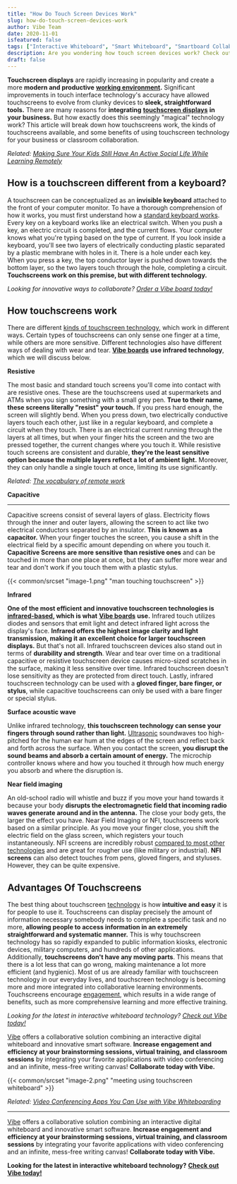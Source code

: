 ```yaml
---
title: "How Do Touch Screen Devices Work"
slug: how-do-touch-screen-devices-work
author: Vibe Team
date: 2020-11-01
isfeatured: false
tags: ["Interactive Whiteboard", "Smart Whiteboard", "Smartboard Collaboration"]
description: Are you wondering how touch screen devices work? Check out our guide on touch screen devices and how they work.
draft: false
---
```




**Touchscreen displays** are rapidly increasing in popularity and create a more **modern and productive** [**working environment**](https://vibe.us/lp/scenario-professional-services/)**.** Significant improvements in touch interface technology's accuracy have allowed touchscreens to evolve from clunky devices to **sleek, straightforward tools.** There are many reasons for **integrating** [**touchscreen displays**](https://midshire.co.uk/audio-visual/equipment/interactive-screen/) **in your business.** But how exactly does this seemingly "magical" technology work? This article will break down how touchscreens work, the kinds of touchscreens available, and some benefits of using touchscreen technology for your business or classroom collaboration. 

*Related:* [*Making Sure Your Kids Still Have An Active Social Life While Learning Remotely*](https://vibe.us/blog/making-sure-your-kids-still-have-an-active-social-life-while-learning-remotely/)


## How is a touchscreen different from a keyboard? 

A touchscreen can be conceptualized as an **invisible keyboard** attached to the front of your computer monitor. To have a thorough comprehension of how it works, you must first understand how a [standard keyboard works](https://www.explainthatstuff.com/computerkeyboards.html). Every key on a keyboard works like an electrical switch. When you push a key, an electric circuit is completed, and the current flows. Your computer knows what you're typing based on the type of current. If you look inside a keyboard, you'll see two layers of electrically conducting plastic separated by a plastic membrane with holes in it. There is a hole under each key. When you press a key, the top conductor layer is pushed down towards the bottom layer, so the two layers touch through the hole, completing a circuit. **Touchscreens work on this premise, but with different technology.**  

*Looking for innovative ways to collaborate?* [*Order a Vibe board today!*](https://vibe.us/order/)

## How touchscreens work

There are different [kinds of touchscreen technology,](https://scienceline.org/2012/01/okay-but-how-do-touch-screens-actually-work/) which work in different ways. Certain types of touchscreens can only sense one finger at a time, while others are more sensitive. Different technologies also have different ways of dealing with wear and tear. [**Vibe boards**](https://vibe.us/software/) **use infrared technology**, which we will discuss below. 

**Resistive** 

The most basic and standard touch screens you'll come into contact with are resistive ones. These are the touchscreens used at supermarkets and ATMs when you sign something with a small grey pen. **True to their name, these screens literally "resist" your touch.** If you press hard enough, the screen will slightly bend. When you press down, two electrically conductive layers touch each other, just like in a regular keyboard, and complete a circuit when they touch. There is an electrical current running through the layers at all times, but when your finger hits the screen and the two are pressed together, the current changes where you touch it. While resistive touch screens are consistent and durable, **they're the least sensitive option because the multiple layers reflect a lot of ambient light.** Moreover, they can only handle a single touch at once, limiting its use significantly. 

*Related:* [*The vocabulary of remote work*](https://vibe.us/blog/the-vocabulary-of-remote-work/)

**Capacitive**
 ****
Capacitive screens consist of several layers of glass. Electricity flows through the inner and outer layers, allowing the screen to act like two electrical conductors separated by an insulator. **This is known as a capacitor.** When your finger touches the screen, you cause a shift in the electrical field by a specific amount depending on where you touch it. **Capacitive Screens are more sensitive than resistive ones** and can be touched in more than one place at once, but they can suffer more wear and tear and don't work if you touch them with a plastic stylus. 

{{< common/srcset "image-1.png" "man touching touchscreen" >}}


**Infrared**

**One of the most efficient and innovative touchscreen technologies is** [**infrared-based**](http://www.nelson-miller.com/pros-cons-infrared-touchscreen-technology/#:~:text=Infrared%20touchscreen%20devices%2C%20on%20the,gloved%20finger%2C%20stylus%20and%20more.)**, which is what** [**Vibe boards**](https://vibe.us/hardware/) **use.** Infrared touch utilizes diodes and sensors that emit light and detect infrared light across the display's face. **Infrared offers the highest image clarity and light transmission, making it an excellent choice for larger touchscreen displays.** But that's not all. Infrared touchscreen devices also stand out in terms of **durability and strength**. Wear and tear over time on a traditional capacitive or resistive touchscreen device causes micro-sized scratches in the surface, making it less sensitive over time. Infrared touchscreen doesn't lose sensitivity as they are protected from direct touch. Lastly, infrared touchscreen technology can be used with a **gloved finger, bare finger, or stylus**, while capacitive touchscreens can only be used with a bare finger or special stylus.

**Surface acoustic wave** 

Unlike infrared technology, **this touchscreen technology can sense your fingers through sound rather than light.** [Ultrasonic](https://www.explainthatstuff.com/ultrasound.html) soundwaves too high-pitched for the human ear hum at the edges of the screen and reflect back and forth across the surface. When you contact the screen, **you disrupt the sound beams and absorb a certain amount of energy.** The microchip controller knows where and how you touched it through how much energy you absorb and where the disruption is.

**Near field imaging** 

An old-school radio will whistle and buzz if you move your hand towards it because your body **disrupts the electromagnetic field that incoming radio waves generate around and in the antenna.** The close your body gets, the larger the effect you have. Near Field Imaging or NFI, touchscreens work based on a similar principle. As you move your finger close, you shift the electric field on the glass screen, which registers your touch instantaneously. NFI screens are incredibly robust [compared to most other technologies](https://vibe.us/comparison/) and are great for rougher use (like military or industrial). **NFI screens** can also detect touches from pens, gloved fingers, and styluses. However, they can be quite expensive. 


## Advantages Of Touchscreens

The best thing about touchscreen [technology](https://vibe.us/lp/scenario-technology/) is how **intuitive and easy** it is for people to use it. Touchscreens can display precisely the amount of information necessary somebody needs to complete a specific task and no more, **allowing people to access information in an extremely straightforward and systematic manner.** This is why touchscreen technology has so rapidly expanded to public information kiosks, electronic devices, military computers, and hundreds of other applications. Additionally, **touchscreens don't have any moving parts**. This means that there is a lot less that can go wrong, making maintenance a lot more efficient (and hygienic). Most of us are already familiar with touchscreen technology in our everyday lives, and touchscreen technology is becoming more and more integrated into collaborative learning environments. Touchscreens encourage [engagement,](https://www.sciencedirect.com/science/article/pii/S0747563217301991) which results in a wide range of benefits, such as more comprehensive learning and more effective training. 

*Looking for the latest in interactive whiteboard technology?* [*Check out Vibe today!*](https://vibe.us/order/)

[Vibe](https://vibe.us/) offers a collaborative solution combining an interactive digital whiteboard and innovative smart software. **Increase engagement and efficiency at your brainstorming sessions, virtual training, and classroom sessions** by integrating your favorite applications with video conferencing and an infinite, mess-free writing canvas! **Collaborate today with Vibe.**

{{< common/srcset "image-2.png" "meeting using touchscreen whiteboard" >}}


*Related:* [*Video Conferencing Apps You Can Use with Vibe Whiteboarding*](https://vibe.us/blog/video-conferencing-apps-with-whiteboard/)


----------

[Vibe](https://vibe.us/) offers a collaborative solution combining an interactive digital whiteboard and innovative smart software. **Increase engagement and efficiency at your brainstorming sessions, virtual training, and classroom sessions** by integrating your favorite applications with video conferencing and an infinite, mess-free writing canvas! **Collaborate today with Vibe.**


**Looking for the latest in interactive whiteboard technology?** [**Check out Vibe today!**](https://vibe.us/order/)
